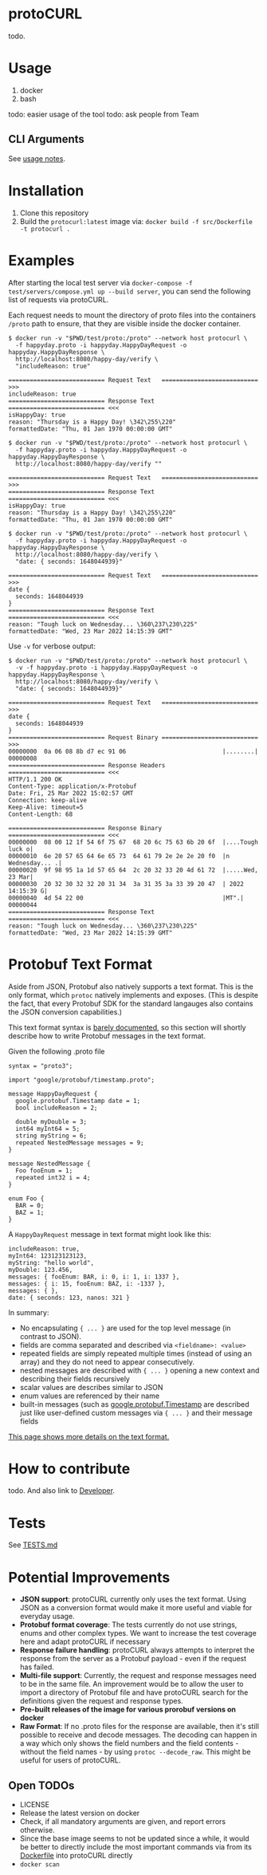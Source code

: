 # protoCURL

todo.

# Usage

1. docker
2. bash

todo: easier usage of the tool todo: ask people from Team

## CLI Arguments

See [usage notes](test/results/help-expected.txt).

# Installation

1. Clone this repository
2. Build the `protocurl:latest` image via: `docker build -f src/Dockerfile -t protocurl .`

# Examples

After starting the local test server via `docker-compose -f test/servers/compose.yml up --build server`, you can send
the following list of requests via protoCURL.

Each request needs to mount the directory of proto files into the containers `/proto` path to ensure, that they are
visible inside the docker container.

```
$ docker run -v "$PWD/test/proto:/proto" --network host protocurl \
  -f happyday.proto -i happyday.HappyDayRequest -o happyday.HappyDayResponse \
  http://localhost:8080/happy-day/verify \
  "includeReason: true"

=========================== Request Text   =========================== >>>
includeReason: true
=========================== Response Text   =========================== <<<
isHappyDay: true
reason: "Thursday is a Happy Day! \342\255\220"
formattedDate: "Thu, 01 Jan 1970 00:00:00 GMT"
```

```
$ docker run -v "$PWD/test/proto:/proto" --network host protocurl \
  -f happyday.proto -i happyday.HappyDayRequest -o happyday.HappyDayResponse \
  http://localhost:8080/happy-day/verify ""

=========================== Request Text   =========================== >>>
=========================== Response Text   =========================== <<<
isHappyDay: true
reason: "Thursday is a Happy Day! \342\255\220"
formattedDate: "Thu, 01 Jan 1970 00:00:00 GMT"
```

```
$ docker run -v "$PWD/test/proto:/proto" --network host protocurl \
  -f happyday.proto -i happyday.HappyDayRequest -o happyday.HappyDayResponse \
  http://localhost:8080/happy-day/verify \
  "date: { seconds: 1648044939}"

=========================== Request Text   =========================== >>>
date {
  seconds: 1648044939
}
=========================== Response Text   =========================== <<<
reason: "Tough luck on Wednesday... \360\237\230\225"
formattedDate: "Wed, 23 Mar 2022 14:15:39 GMT"
```

Use `-v` for verbose output:

```
$ docker run -v "$PWD/test/proto:/proto" --network host protocurl \
  -v -f happyday.proto -i happyday.HappyDayRequest -o happyday.HappyDayResponse \
  http://localhost:8080/happy-day/verify \
  "date: { seconds: 1648044939}"

=========================== Request Text   =========================== >>>
date {
  seconds: 1648044939
}
=========================== Request Binary =========================== >>>
00000000  0a 06 08 8b d7 ec 91 06                           |........|
00000008
=========================== Response Headers =========================== <<<
HTTP/1.1 200 OK
Content-Type: application/x-Protobuf
Date: Fri, 25 Mar 2022 15:02:57 GMT
Connection: keep-alive
Keep-Alive: timeout=5
Content-Length: 68

=========================== Response Binary =========================== <<<
00000000  08 00 12 1f 54 6f 75 67  68 20 6c 75 63 6b 20 6f  |....Tough luck o|
00000010  6e 20 57 65 64 6e 65 73  64 61 79 2e 2e 2e 20 f0  |n Wednesday... .|
00000020  9f 98 95 1a 1d 57 65 64  2c 20 32 33 20 4d 61 72  |.....Wed, 23 Mar|
00000030  20 32 30 32 32 20 31 34  3a 31 35 3a 33 39 20 47  | 2022 14:15:39 G|
00000040  4d 54 22 00                                       |MT".|
00000044
=========================== Response Text   =========================== <<<
reason: "Tough luck on Wednesday... \360\237\230\225"
formattedDate: "Wed, 23 Mar 2022 14:15:39 GMT"

```

# Protobuf Text Format

Aside from JSON, Protobuf also natively supports a text format. This is the only format, which `protoc` natively
implements and exposes.
(This is despite the fact, that every Protobuf SDK for the standard langauges also contains the JSON conversion
capabilities.)

This text format syntax
is [barely documented](https://developers.google.com/protocol-buffers/docs/reference/cpp/google.protobuf.text_format),
so this section will shortly describe how to write Protobuf messages in the text format.

Given the following .proto file

```
syntax = "proto3";

import "google/protobuf/timestamp.proto";

message HappyDayRequest {
  google.protobuf.Timestamp date = 1;
  bool includeReason = 2;
  
  double myDouble = 3;
  int64 myInt64 = 5;
  string myString = 6;
  repeated NestedMessage messages = 9;
}

message NestedMessage {
  Foo fooEnum = 1;
  repeated int32 i = 4;
}

enum Foo {
  BAR = 0;
  BAZ = 1;
}
```

A `HappyDayRequest` message in text format might look like this:

```
includeReason: true,
myInt64: 123123123123,
myString: "hello world",
myDouble: 123.456,
messages: { fooEnum: BAR, i: 0, i: 1, i: 1337 },
messages: { i: 15, fooEnum: BAZ, i: -1337 },
messages: { },
date: { seconds: 123, nanos: 321 }
```

In summary:

* No encapsulating `{ ... }` are used for the top level message (in contrast to JSON).
* fields are comma separated and described via `<fieldname>: <value>`
* repeated fields are simply repeated multiple times (instead of using an array) and they do not need to appear
  consecutively.
* nested messages are described with `{ ... }` opening a new context and describing their fields recursively
* scalar values are describes similar to JSON
* enum values are referenced by their name
* built-in messages (such
  as [google.protobuf.Timestamp](https://developers.google.com/protocol-buffers/docs/reference/google.protobuf#google.protobuf.Timestamp)
  are described just like user-defined custom messages via `{ ... }` and their message fields

[This page shows more details on the text format.](https://stackoverflow.com/a/18877167)

# How to contribute

todo. And also link to [Developer](DEVELOPER.md).

# Tests

See [TESTS.md](TESTS.md)

# Potential Improvements

* **JSON support**: protoCURL currently only uses the text format. Using JSON as a conversion format would make it more
  useful and viable for everyday usage.
* **Protobuf format coverage**: The tests currently do not use strings, enums and other complex types. We want to
  increase the test coverage here and adapt protoCURL if necessary
* **Response failure handling**: protoCURL always attempts to interpret the response from the server as a Protobuf
  payload - even if the request has failed.
* **Multi-file support**: Currently, the request and response messages need to be in the same file. An improvement would
  be to allow the user to import a directory of Protobuf file and have protoCURL search for the definitions given the
  request and response types.
* **Pre-built releases of the image for various prorobuf versions on docker**
* **Raw Format**: If no .proto files for the response are available, then it's still possible to receive and decode
  messages. The decoding can happen in a way which only shows the field numbers and the field contents - without the
  field names - by using `protoc --decode_raw`. This might be useful for users of protoCURL.

## Open TODOs

* LICENSE
* Release the latest version on docker
* Check, if all mandatory arguments are given, and report errors otherwise.
* Since the base image seems to not be updated since a while, it would be better to directly include the most important
  commands via from its [Dockerfile](https://github.com/znly/docker-protobuf/blob/master/Dockerfile) into protoCURL
  directly
* `docker scan`
